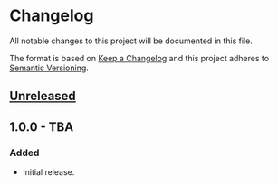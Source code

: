 # Changelog
All notable changes to this project will be documented in this file.

The format is based on [Keep a Changelog](http://keepachangelog.com/en/1.0.0/) and this project adheres to [Semantic Versioning](http://semver.org/spec/v2.0.0.html).

## [Unreleased]

## 1.0.0 - TBA
### Added
- Initial release.

[Unreleased]: https://github.com/kodie/moment-holiday/compare/v1.0.0...HEAD
